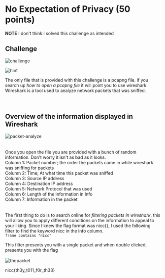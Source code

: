 # No Expectation of Privacy (50 points)

**NOTE** I don't think I solved this challenge as intended

## Challenge
![challenge](https://user-images.githubusercontent.com/43079538/224814133-3ac5a850-9a31-4c01-af56-dcc0d98b3e98.png)

![hint](https://user-images.githubusercontent.com/43079538/224814158-6085b785-7dc7-4bee-9957-695bd03cd81d.png)

The only file that is provided with this challenge is a pcapng file. If you search up *how to open a pcapng file* it will point you to use wireshark. Wireshark is a tool used to analyze network packets that was sniffed. 
<br>
<br>
<br>
## Overview of the information displayed in Wireshark
![packet-analyze](https://user-images.githubusercontent.com/43079538/224814216-f07f66ae-b6cf-4193-b1aa-e08773c6586b.png)
<br>
<br>
<br>
Once you open the file you are provided with a bunch of random information.  Don't worry it isn't as bad as it looks.
<br>
Column 1: Packet number; the order the packets came in while wireshark was sniffing for packets
<br>
Column 2: Time; At what time this packet was sniffed
<br>
Column 3: Source IP address
<br>
Column 4: Destination IP address
<br>
Column 5: Network Protocol that was used
<br>
Column 6: Length of the information in Info
<br>
Column 7: Information in the packet
<br>
<br>
<br>
The first thing to do is to search online for *filtering packets in wireshark*, this will allow you to apply different conditions on the information to appeal to your liking. 
Since I knew the flag format was nicc{}, I used the following filter to find the keyword nicc in the info column.
<br>
```frame contains "nicc"```

This filter presents you with a single packet and when double clicked, presents you with the flag
<br>
<br>
![thepacket](https://user-images.githubusercontent.com/43079538/224815083-e3baa40a-0698-4cc9-8882-47bb63bff69c.png)


nicc{th3y_t011_f0r_th33}
